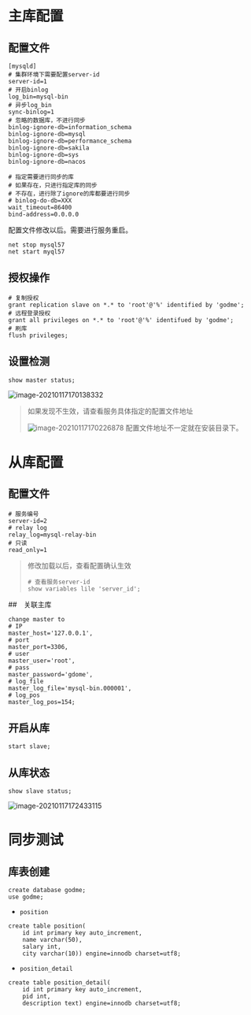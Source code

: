 # 主库配置

## 配置文件

```properties
[mysqld]
# 集群环境下需要配置server-id
server-id=1
# 开启binlog
log_bin=mysql-bin
# 异步log_bin
sync-binlog=1
# 忽略的数据库，不进行同步 
binlog-ignore-db=information_schema
binlog-ignore-db=mysql
binlog-ignore-db=performance_schema
binlog-ignore-db=sakila
binlog-ignore-db=sys
binlog-ignore-db=nacos

# 指定需要进行同步的库
# 如果存在，只进行指定库的同步
# 不存在，进行除了ignore的库都要进行同步
# binlog-do-db=XXX
wait_timeout=86400
bind-address=0.0.0.0
```

配置文件修改以后。需要进行服务重启。

```shell
net stop mysql57
net start myql57
```

## 授权操作

```mysql
# 复制授权
grant replication slave on *.* to 'root'@'%' identified by 'godme';
# 远程登录授权
grant all privileges on *.* to 'root'@'%' identifued by 'godme';
# 刷库
flush privileges;
```

## 设置检测

```mysql
show master status;
```

![image-20210117170138332](E:\code\java\mysql-1\img\master_status.png)

> 如果发现不生效，请查看服务具体指定的配置文件地址
>
> ![image-20210117170226878](E:\code\java\mysql-1\img\master_config.png)
> 配置文件地址不一定就在安装目录下。

# 从库配置

## 配置文件

```properties
# 服务编号
server-id=2
# relay log
relay_log=mysql-relay-bin
# 只读
read_only=1
```

> 修改加载以后，查看配置确认生效
>
> ```mysql
> # 查看服务server-id
> show variables lile 'server_id';
> ```

##　关联主库

```mysql
change master to 
# IP
master_host='127.0.0.1',
# port
master_port=3306,
# user
master_user='root',
# pass
master_password='gdome',
# log_file
master_log_file='mysql-bin.000001',
# log_pos
master_log_pos=154;
```

## 开启从库

```mysql
start slave;
```

## 从库状态

```mysql
show slave status;
```

![image-20210117172433115](E:\code\java\mysql-1\img\slave_status.png)

# 同步测试

## 库表创建

```mysql
create database godme;
use godme;
```

- ``position``

```mysql
create table position(
	id int primary key auto_increment,
    name varchar(50),
    salary int,
    city varchar(10)) engine=innodb charset=utf8;
```

- ``position_detail``

```mysql
create table position_detail(
    id int primary key auto_increment,
    pid int, 
    description text) engine=innodb charset=utf8;
```